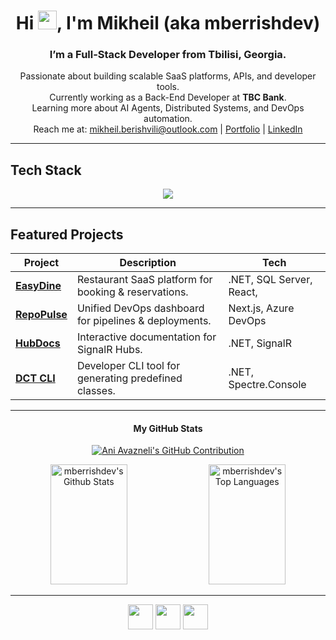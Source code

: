 
<h1 align="center">Hi <img src="https://media.giphy.com/media/hvRJCLFzcasrR4ia7z/giphy.gif" width="30px"/>, I'm Mikheil (aka mberrishdev)</h1>
<h3 align="center">I’m a <strong>Full-Stack Developer</strong> from Tbilisi, Georgia. </h3>

<p align="center">
  Passionate about building scalable SaaS platforms, APIs, and developer tools.<br/>
  Currently working as a Back-End Developer at <strong>TBC Bank</strong>.<br/>
  Learning more about AI Agents, Distributed Systems, and DevOps automation.<br/>
  Reach me at: <a href="mailto:mikheil.berishvili@outlook.com">mikheil.berishvili@outlook.com</a> | 
  <a href="https://mberrishdev.me">Portfolio</a> | 
  <a href="https://linkedin.com/in/mberrishdev">LinkedIn</a>
</p>

---

## Tech Stack
<p align="center">
  <img src="https://skillicons.dev/icons?i=cs,dotnet,ts,nodejs,react,nextjs,angular,vue,postgres,mysql,mongodb,redis,rabbitmq,docker,kubernetes,azure,aws,git,github,linux" />
</p>


---

## Featured Projects
| Project | Description | Tech |
|---------|-------------|------|
| [**EasyDine**](https://github.com/mberrishdev/easydine) | Restaurant SaaS platform for booking & reservations. | .NET, SQL Server, React, |
| [**RepoPulse**](https://github.com/mberrishdev/repopulse) | Unified DevOps dashboard for pipelines & deployments. | Next.js, Azure DevOps |
| [**HubDocs**](https://github.com/mberrishdev/hubdocs) | Interactive documentation for SignalR Hubs. | .NET, SignalR |
| [**DCT CLI**](https://github.com/mberrishdev/dct) | Developer CLI tool for generating predefined classes. | .NET, Spectre.Console |


---

<div align="center">
  <h4>My GitHub Stats</h4>

  <p align="center">
  <a href="https://github.com/mberrishdev">
    <img src="https://github-profile-summary-cards.vercel.app/api/cards/profile-details?username=mberrishdev&theme=radical" alt="Ani Avazneli's GitHub Contribution"/>
  </a>
</p>
<a> 

  <a> 
  
  <a href="https://github.com/mberrishdev"><img alt="mberrishdev's Github Stats" src="https://denvercoder1-github-readme-stats.vercel.app/api?username=mberrishdev&show_icons=true&count_private=true&theme=react&border_color=7F3FBF&bg_color=0D1117&title_color=CDB4DB&icon_color=CDB4DB" height="192px" width="49.5%"/></a>
  <a href="https://github.com/mberrishdev"><img alt="mberrishdev's Top Languages" src="https://denvercoder1-github-readme-stats.vercel.app/api/top-langs/?username=mberrishdev&langs_count=8&layout=compact&theme=react&border_color=7F3FBF&bg_color=0D1117&title_color=CDB4DB&icon_color=CDB4DB" height="192px" width="49.5%"/></a>
  <br/>
</a>
</div>


---
<p align="center">
  <a href="mailto:mikheil.berishvili@outlook.com"><img src="https://skillicons.dev/icons?i=gmail" height="40"/></a>
  <a href="https://linkedin.com/in/mberrishdev"><img src="https://skillicons.dev/icons?i=linkedin" height="40"/></a>
  <a href="https://mberrishdev.me"><img src="https://skillicons.dev/icons?i=devto" height="40"/></a>
</p>
